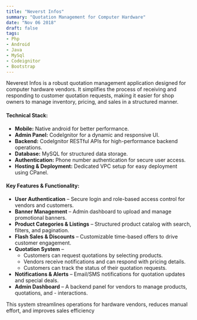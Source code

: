 ```yaml
---
title: "Neverst Infos"
summary: "Quotation Management for Computer Hardware"
date: "Nov 06 2018"
draft: false
tags:
- Php
- Android
- Java
- MySql
- Codeignitor
- Bootstrap
---
```


Neverest Infos is a robust quotation management application designed for computer hardware vendors. It simplifies the process of receiving and responding to customer quotation requests, making it easier for shop owners to manage inventory, pricing, and sales in a structured manner.

#### Technical Stack:

- <b>Mobile:</b> Native android for better performance.
- <b>Admin Panel:</b> CodeIgnitor for a dynamic and responsive UI.
- <b>Backend:</b> CodeIgnitor RESTful APIs for high-performance backend operations.
- <b>Database:</b> MySQL for structured data storage.
- <b>Authentication:</b> Phone number authentication for secure user access.
- <b>Hosting & Deployment:</b> Dedicated VPC setup for easy deployment using CPanel.

#### Key Features & Functionality:

- <b>User Authentication</b> – Secure login and role-based access control for vendors and customers.
- <b>Banner Management</b> – Admin dashboard to upload and manage promotional banners.
- <b>Product Categories & Listings</b> – Structured product catalog with search, filters, and pagination.
- <b>Flash Sales & Discounts</b> – Customizable time-based offers to drive customer engagement.
- <b>Quotation System</b> –
    - Customers can request quotations by selecting products.
    - Vendors receive notifications and can respond with pricing details.
    - Customers can track the status of their quotation requests.
- <b>Notifications & Alerts</b> – Email/SMS notifications for quotation updates and special deals.
- <b>Admin Dashboard</b> – A backend panel for vendors to manage products, quotations, and - interactions.

This system streamlines operations for hardware vendors, reduces manual effort, and improves sales efficiency